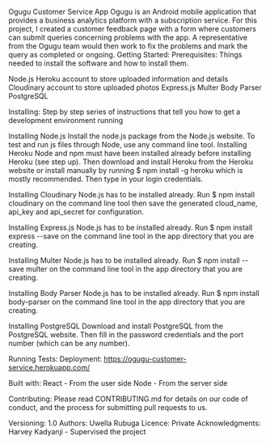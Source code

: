 Ogugu Customer Service App 
Ogugu is an Android mobile application that provides a business analytics platform with a subscription service. For this project, I created a customer feedback page with a form where customers can submit queries concerning problems with the app. A representative from the Ogugu team would then work to fix the problems and mark the query as completed or ongoing. 
Getting Started:
Prerequisites:
Things needed to install the software and how to install them.

Node.js
Heroku account to store uploaded information and details
Cloudinary account to store uploaded photos
Express.js
Multer
Body Parser
PostgreSQL

Installing:
Step by step series of instructions that tell you how to get a development environment running

Installing Node.js
Install the node.js package from the Node.js website. To test and run js files through Node, use any command line tool. 
Installing Heroku
Node and npm must have been installed already before installing Heroku (see step up). Then download and install Heroku from the Heroku website or install manually by running  $ npm install -g heroku  which is mostly recommended. Then type in your login credentials. 

Installing Cloudinary
Node.js has to be installed already. Run $ npm install cloudinary  on the command line tool then save the generated cloud_name, api_key and api_secret for configuration. 

Installing Express.js
Node.js has to be installed already. Run $ npm install express --save on the command line tool in the app directory that you are creating. 

Installing Multer
Node.js has to be installed already. Run $ npm install --save multer  on the command line tool in the app directory that you are creating. 

Installing Body Parser
Node.js has to be installed already. Run $ npm install  body-parser  on the command line tool in the app directory that you are creating. 

Installing PostgreSQL
Download and install PostgreSQL from the PostgreSQL website. Then fill in the password credentials and the port number (which can be any number). 


Running Tests:
Deployment:
https://ogugu-customer-service.herokuapp.com/

Built with:
React - From the user side
Node - From the server side

Contributing:
Please read CONTRIBUTING.md for details on our code of conduct, and the process for submitting pull requests to us.

Versioning:
1.0
Authors: 
Uwella Rubuga 
Licence: 
Private
Acknowledgments: 
Harvey Kadyanji - Supervised the project
